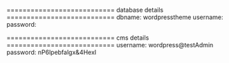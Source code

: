 =========================== database details ===========================
dbname: wordpresstheme 
username: 
password:



=========================== cms details ===========================
username: wordpress@testAdmin
password: nP6lpebfalgx&4HexI
